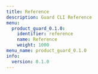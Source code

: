 ```yaml
---
title: Reference
description: Guard CLI Reference
menu:
  product_guard_0.1.0:
    identifier: reference
    name: Reference
    weight: 1000
menu_name: product_guard_0.1.0
info:
  version: 0.1.0
---
```


